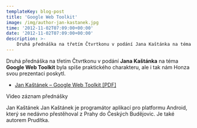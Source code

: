 ```yaml
---
templateKey: blog-post
title: 'Google Web Toolkit'
image: /img/author-jan-kastanek.jpg
time: '2012-11-02T07:09:00+00:00'
date: '2012-11-02T07:09:00+00:00'
description: >-
    Druhá přednáška na třetím Čtvrtkonu v podání Jana Kaštánka na téma Google Web Toolkit byla spíše praktického charakteru, ale i tak nám Honza svou prezentaci poskytl.Jan Kaštánek – Goo...
---
```

Druhá přednáška na třetím Čtvrtkonu v podání **Jana Kaštánka** na téma **Google Web Toolkit** byla spíše praktického charakteru, ale i tak nám Honza svou prezentaci poskytl.

- [Jan Kaštánek – Google Web Toolkit \[PDF\]](/wp-content/uploads/ctvrtkon3-jan-kastanek-gwt.pdf)

Video záznam přednášky

Jan Kaštánek Jan Kaštánek je programátor aplikací pro platformu Android, který se nedávno přestěhoval z Prahy do Českých Budějovic. Je také autorem Prudítka.